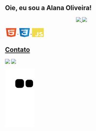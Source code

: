 ## Oie, eu sou a Alana Oliveira!
<div align="center">
  <a href="https://github.com/alanaolvra">
  <img height="160em" src="https://github-readme-stats.vercel.app/api?username=alanaolvra&show_icons=true&theme=radical&&include_all_commits=true&count_private=true"/>
  <img height="160em" src="https://github-readme-stats.vercel.app/api/top-langs/?username=alanaolvra&layout=compact&langs_count=7&theme=radical"/>
</div>
<div style="display: inline_block"><br>
  <img align="center" alt="Alana-HTML" height="30" width="40" src="https://raw.githubusercontent.com/devicons/devicon/master/icons/html5/html5-original.svg">
  <img align="center" alt="Alana-CSS" height="30" width="40" src="https://raw.githubusercontent.com/devicons/devicon/master/icons/css3/css3-original.svg">
  <img align="center" alt="Alana-Js" height="30" width="40" src="https://raw.githubusercontent.com/devicons/devicon/master/icons/javascript/javascript-plain.svg">
</div>


## Contato
<div> 
<a href = "https://www.linkedin.com/in/alana-oliveira-809082210" target="_blank"><img src="https://img.shields.io/badge/LinkedIn-0077B5?style=for-the-badge&logo=linkedin&logoColor=white" target="_blank"/></a>
<a href="https://instagram.com/alanaolvra" target="_blank"><img src="https://img.shields.io/badge/-Instagram-%23E4405F?style=for-the-badge&logo=instagram&logoColor=white" target="_blank"></a>

  ![Snake animation](https://github.com/alanaolvra/alanaolvra/blob/output/github-contribution-grid-snake.svg)

</div>

